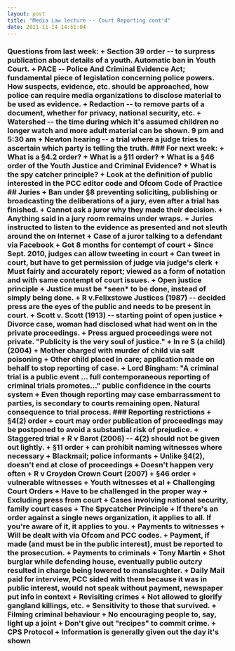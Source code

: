 ```yaml
---
layout: post
title: "Media Law lecture -- Court Reporting cont'd"
date: 2011-11-14 14:51:04
---
```


### Questions from last week: + Section 39 order -- to surpress publication about details of a youth. Automatic ban in Youth Court. + PACE -- Police And Criminal Evidence Act; fundamental piece of legislation concerning police powers. How suspects, evidence, etc. should be approached, how police can require media organizations to disclose material to be used as evidence. + Redaction -- to remove parts of a document, whether for privacy, national security, etc. + Watershed -- the time during which it's assumed children no longer watch and more adult material can be shown. 9 pm and 5:30 am + Newton hearing -- a trial where a judge tries to ascertain which party is telling the truth. ### For next week: + What is a §4.2 order? + What is a §11 order? + What is a §46 order of the Youth Justice and Criminal Evidence? + What is the spy catcher principle? + Look at the definition of public interested in the PCC editor code and Ofcom Code of Practice ## Juries + Ban under §8 preventing soliciting, publishing or broadcasting the deliberations of a jury, even after a trial has finished. + Cannot ask a juror why they made their decision. + Anything said in a jury room remains under wraps. + Juries instructed to listen to the evidence as presented and not sleuth around the on Internet + Case of a juror talking to a defendant via Facebook + Got 8 months for contempt of court + Since Sept. 2010, judges can allow tweeting in court + Can tweet in court, but have to get permission of judge via judge's clerk + Must fairly and accurately report; viewed as a form of notation and with same contempt of court issues. + Open justice principle + Justice must be \*seen\* to be done, instead of simply being done. + R v.Felixstowe Justices (1987) -- decided press are the eyes of the public and needs to be present in court. + Scott v. Scott (1913) -- starting point of open justice + Divorce case, woman had disclosed what had went on in the private proceedings. + Press argued proceedings were not private. "Publicity is the very soul of justice." + In re S (a child) (2004) + Mother charged with murder of child via salt poisoning + Other child placed in care; application made on behalf to stop reporting of case. + Lord Bingham: "A criminal trial is a public event ... full contemporaneous reporting of criminal trials promotes..." public confidence in the courts system + Even though reporting may case embarrassment to parties, is secondary to courts remaining open. Natural consequence to trial process. ### Reporting restrictions + §4(2) order + court may order publication of proceedings may be postponed to avoid a substantial risk of prejudice. + Staggered trial + R v Barot (2006) -- 4(2) should not be given out lightly. + §11 order + can prohibit naming witnesses where necessary + Blackmail; police informants + Unlike §4(2), doesn't end at close of proceedings + Doesn't happen very often + R v Croydon Crown Court (2007) + §46 order + vulnerable witnesses + Youth witnesses et al + Challenging Court Orders + Have to be challenged in the proper way + Excluding press from court + Cases involving national security, family court cases + The Spycatcher Principle + If there's an order against a single news organization, it applies to all. If you're aware of it, it applies to you. + Payments to witnesses + Will be dealt with via Ofcom and PCC codes. + Payment, if made (and must be in the public interest), must be reported to the prosecution. + Payments to criminals + Tony Martin + Shot burglar while defending house, eventually public outcry resulted in charge being lowered to manslaughter. + Daily Mail paid for interview, PCC sided with them because it was in public interest, would not speak without payment, newspaper put info in context + Revisiting crimes + Not allowed to glorify gangland killings, etc. + Sensitivity to those that survived. + Filming criminal behaviour + No encouraging people to, say, light up a joint + Don't give out "recipes" to commit crime. + CPS Protocol + Information is generally given out the day it's shown
